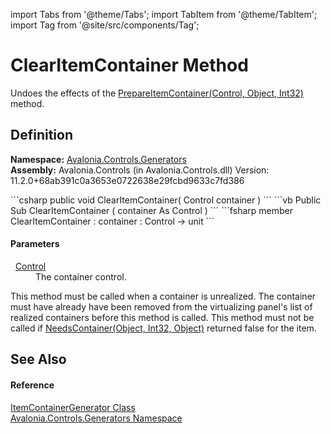 import Tabs from '@theme/Tabs'; 
import TabItem from '@theme/TabItem'; 
import Tag from '@site/src/components/Tag'; 

# ClearItemContainer Method


Undoes the effects of the <a href="M_Avalonia_Controls_Generators_ItemContainerGenerator_PrepareItemContainer">PrepareItemContainer(Control, Object, Int32)</a> method.



## Definition
**Namespace:** <a href="N_Avalonia_Controls_Generators">Avalonia.Controls.Generators</a>  
**Assembly:** Avalonia.Controls (in Avalonia.Controls.dll) Version: 11.2.0+68ab391c0a3653e0722638e29fcbd9633c7fd386

<Tabs groupId="api-code-preview">
<TabItem value="csharp" label="C#">
```csharp
public void ClearItemContainer(
	Control container
)
```
</TabItem>
<TabItem value="vb" label="VB">
```vb
Public Sub ClearItemContainer ( 
	container As Control
)
```
</TabItem>
<TabItem value="fsharp" label="F#">
```fsharp
member ClearItemContainer : 
        container : Control -> unit 
```
</TabItem>
</Tabs>



#### Parameters
<dl><dt>  <a href="T_Avalonia_Controls_Control">Control</a></dt><dd>The container control.</dd></dl>This method must be called when a container is unrealized. The container must have already have been removed from the virtualizing panel's list of realized containers before this method is called. This method must not be called if <a href="M_Avalonia_Controls_Generators_ItemContainerGenerator_NeedsContainer">NeedsContainer(Object, Int32, Object)</a> returned false for the item.

## See Also


#### Reference
<a href="T_Avalonia_Controls_Generators_ItemContainerGenerator">ItemContainerGenerator Class</a>  
<a href="N_Avalonia_Controls_Generators">Avalonia.Controls.Generators Namespace</a>  
